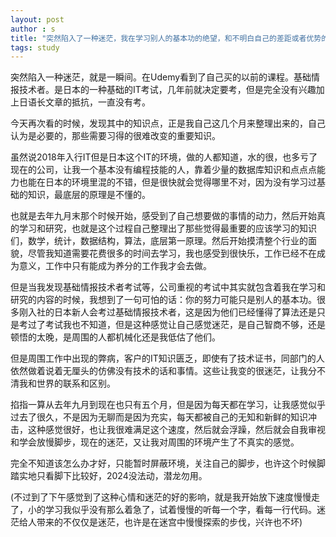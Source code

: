 ```yaml
---
layout: post
author : s
title: "突然陷入了一种迷茫，我在学习别人的基本功的绝望，和不明白自己的差距或者优势的迷茫"
tags: study
---
```


突然陷入一种迷茫，就是一瞬间。在Udemy看到了自己买的以前的课程。基础情报技术者。是日本的一种基础的IT考试，几年前就决定要考，但是完全没有兴趣加上日语长文章的抵抗，一直没有考。

今天再次看的时候，发现其中的知识点，正是我自己这几个月来整理出来的，自己认为是必要的，那些需要习得的很难改变的重要知识。

虽然说2018年入行IT但是日本这个IT的环境，做的人都知道，水的很，也多亏了现在的公司，让我一个基本没有编程技能的人，靠着少量的数据库知识和点点点能力也能在日本的环境里混的不错，但是很快就会觉得哪里不对，因为没有学习过基础的知识，最底层的原理是不懂的。

也就是去年九月末那个时候开始，感受到了自己想要做的事情的动力，然后开始真的学习和研究，也就是这个过程自己整理出了那些觉得最重要的应该学习的知识们，数学，统计，数据结构，算法，底层第一原理。然后开始摸清整个行业的面貌，尽管我知道需要花费很多的时间去学习，我也感受到很快乐，工作已经不在成为意义，工作中只有能成为养分的工作我才会去做。

但是当我发现基础情报技术者考试等，公司重视的考试中其实就包含着我在学习和研究的内容的时候，我想到了一句可怕的话：你的努力可能只是别人的基本功。很多刚入社的日本新人会考过基础情报技术者，这是因为他们已经懂得了算法还是只是考过了考试我也不知道，但是这种感觉让自己感觉迷茫，是自己智商不够，还是顿悟的太晚，是周围的人都机械化还是我低估了他们。

但是周围工作中出现的弊病，客户的IT知识匮乏，即使有了技术证书，同部门的人依然做着说着无厘头的仿佛没有技术的话和事情。这些让我变的很迷茫，让我分不清我和世界的联系和区别。

掐指一算从去年九月到现在也只有五个月，但是因为每天都在学习，让我感觉似乎过去了很久，不是因为无聊而是因为充实，每天都被自己的无知和新鲜的知识冲击，这种感觉很好，也让我很难满足这个速度，然后就会浮躁，然后就会自我审视和学会放慢脚步，现在的迷茫，又让我对周围的环境产生了不真实的感觉。

完全不知道该怎么办才好，只能暂时屏蔽环境，关注自己的脚步，也许这个时候脚踏实地只看脚下比较好，2024没法动，潜龙勿用。

(不过到了下午感觉到了这种心情和迷茫的好的影响，就是我开始放下速度慢慢走了，小的学习我似乎没有那么着急了，试着慢慢的听每一个字，看每一行代码。迷茫给人带来的不仅仅是迷茫，也许是在迷宫中慢慢探索的步伐，兴许也不坏)
